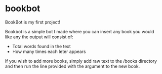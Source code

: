# bookbot

BookBot is my first project!

Bookbot is a simple bot I made where you can insert any book you would like any the output will consist of:
- Total words found in the text
- How many times each leter appears

If you wish to add more books, simply add raw text to the /books directory and then run the line provided with the argument to the new book.

